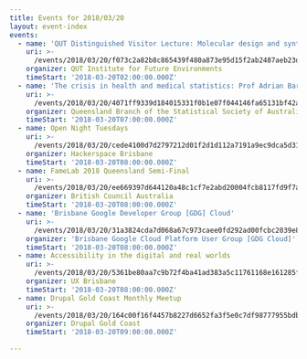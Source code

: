 ```yaml
---
title: Events for 2018/03/20
layout: event-index
events:
  - name: 'QUT Distinguished Visitor Lecture: Molecular design and synthesis'
    uri: >-
      /events/2018/03/20/f073c2a82b8c865439f480a873e95d15f2ab2487aeb23d410e681f813264be28
    organizer: QUT Institute for Future Environments
    timeStart: '2018-03-20T02:00:00.000Z'
  - name: 'The crisis in health and medical statistics: Prof Adrian Barnett, QUT'
    uri: >-
      /events/2018/03/20/4071ff9339d184015331f0b1e07f044146fa65131bf42a63a3d08a45a146c407
    organizer: Queensland Branch of the Statistical Society of Australia
    timeStart: '2018-03-20T07:00:00.000Z'
  - name: Open Night Tuesdays
    uri: >-
      /events/2018/03/20/cede4100d7d2797212d01f2d1d112a7191a9ec9dca5d312052d1d4f7ed8b03bc
    organizer: Hackerspace Brisbane
    timeStart: '2018-03-20T08:00:00.000Z'
  - name: FameLab 2018 Queensland Semi-Final
    uri: >-
      /events/2018/03/20/ee669397d644120a48c1cf7e2abd20004fcb8117fd9f7aede3080a0f6a93ed0c
    organizer: British Council Australia
    timeStart: '2018-03-20T08:00:00.000Z'
  - name: 'Brisbane Google Developer Group [GDG] Cloud'
    uri: >-
      /events/2018/03/20/31a3824cda7d068a67c973caee0fd292ad00fcbc2039e85f82420209cf5410d6
    organizer: 'Brisbane Google Cloud Platform User Group [GDG Cloud]'
    timeStart: '2018-03-20T08:00:00.000Z'
  - name: Accessibility in the digital and real worlds
    uri: >-
      /events/2018/03/20/5361be80aa7c9b72f4ba41ad383a5c11761168e161285f29eea40885ec340a3b
    organizer: UX Brisbane
    timeStart: '2018-03-20T08:00:00.000Z'
  - name: Drupal Gold Coast Monthly Meetup
    uri: >-
      /events/2018/03/20/164c00f16f4457b8227d6652fa3f5e0c7df98777955bdbb9cd4cfd6699ae7cd0
    organizer: Drupal Gold Coast
    timeStart: '2018-03-20T09:00:00.000Z'

---
```

